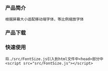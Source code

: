 ### 产品简介
	根据屏幕大小适配移动端字体，等比例缩放字体
### 产品下载
	
### 快速使用
	将./src/FontSize.js引入到html文件中<head>部分中
	<script src="src/FontSize.js"></script>	
